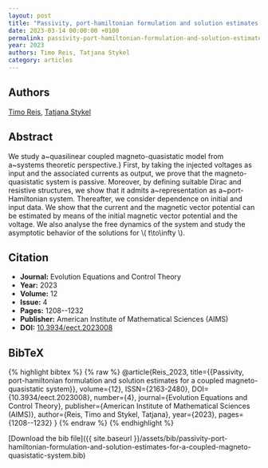 ```yaml
---
layout: post
title: "Passivity, port-hamiltonian formulation and solution estimates for a coupled magneto-quasistatic system"
date: 2023-03-14 00:00:00 +0100
permalink: passivity-port-hamiltonian-formulation-and-solution-estimates-for-a-coupled-magneto-quasistatic-system
year: 2023
authors: Timo Reis, Tatjana Stykel
category: articles
---
```

 
## Authors
[Timo Reis](authors/timo-reis), [Tatjana Stykel](authors/tatjana-stykel)
 
## Abstract
We study a~quasilinear coupled magneto-quasistatic model from a~systems theoretic perspective.} First, by taking the injected voltages as input and the associated currents as output, we prove that the magneto-quasistatic system is passive. Moreover, by defining suitable Dirac and resistive structures, we show that it admits a~representation as a~port-Hamiltonian system. Thereafter, we consider dependence on initial and input data. We show that the current and the magnetic vector potential can be estimated by means of the initial magnetic vector potential and the voltage. We also analyse the free dynamics of the system and study the asymptotic behavior of the solutions for \\( t\to\infty \\).
 
## Citation
- **Journal:** Evolution Equations and Control Theory
- **Year:** 2023
- **Volume:** 12
- **Issue:** 4
- **Pages:** 1208--1232
- **Publisher:** American Institute of Mathematical Sciences (AIMS)
- **DOI:** [10.3934/eect.2023008](https://doi.org/10.3934/eect.2023008)
 
## BibTeX
{% highlight bibtex %}
{% raw %}
@article{Reis_2023,
  title={{Passivity, port-hamiltonian formulation and solution estimates for a coupled magneto-quasistatic system}},
  volume={12},
  ISSN={2163-2480},
  DOI={10.3934/eect.2023008},
  number={4},
  journal={Evolution Equations and Control Theory},
  publisher={American Institute of Mathematical Sciences (AIMS)},
  author={Reis, Timo and Stykel, Tatjana},
  year={2023},
  pages={1208--1232}
}
{% endraw %}
{% endhighlight %}
 
[Download the bib file]({{ site.baseurl }}/assets/bib/passivity-port-hamiltonian-formulation-and-solution-estimates-for-a-coupled-magneto-quasistatic-system.bib)
 
